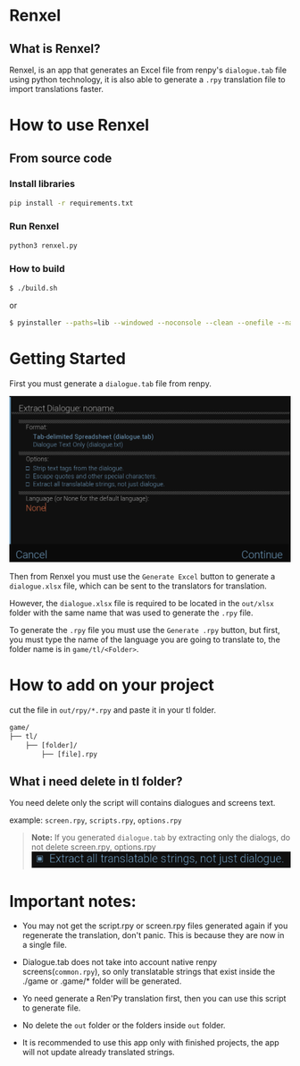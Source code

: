 # Renxel

## What is Renxel?

Renxel, is an app that generates an Excel file from renpy's `dialogue.tab` file using python technology,
it is also able to generate a `.rpy` translation file to import translations faster.

# How to use Renxel

## From source code
### Install libraries

```bash
pip install -r requirements.txt
```

### Run Renxel

```bash
python3 renxel.py
```
### How to build
    
```bash
$ ./build.sh
```
or
```bash
$ pyinstaller --paths=lib --windowed --noconsole --clean --onefile --name="renxel" renxel.py
```
# Getting Started

First you must generate a `dialogue.tab` file from renpy.

![](./screenshots/01.png)

Then from Renxel you must use the `Generate Excel` button to generate a `dialogue.xlsx` file, which can be sent to the translators for translation.

However, the `dialogue.xlsx` file is required to be located in the `out/xlsx` folder with the same name that was used to generate the `.rpy` file.

To generate the `.rpy` file you must use the `Generate .rpy` button, but first, you must type the name of the language you are going to translate to, the folder name is in `game/tl/<Folder>`.


# How to add on your project
cut the file in `out/rpy/*.rpy` and paste it in your tl folder.
```tree
game/
├── tl/
    ├── [folder]/
        ├── [file].rpy
```
## What i need delete in tl folder?

You need delete only the script will contains dialogues and screens text.

example: `screen.rpy`, `scripts.rpy`, `options.rpy`

> **Note:** If you generated `dialogue.tab` by extracting only the dialogs, do not delete screen.rpy, options.rpy ![](./screenshots/02.png)



# Important notes:

* You may not get the script.rpy or screen.rpy files generated again if you regenerate the translation, don't panic. This is because they are now in a single file.

* Dialogue.tab does not take into account native renpy screens(`common.rpy`), so only translatable strings that exist inside the ./game or .game/* folder will be generated.

* Yo need generate a Ren'Py translation first, then you can use this script to generate file.

* No delete the `out` folder or the folders inside `out` folder.

* It is recommended to use this app only with finished projects, the app will not update already translated strings.